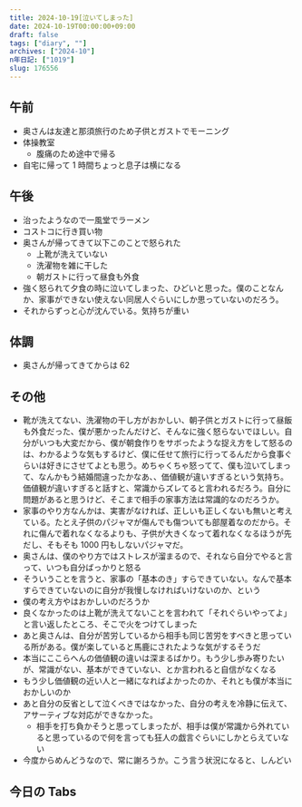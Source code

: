 ```yaml
---
title: 2024-10-19[泣いてしまった]
date: 2024-10-19T00:00:00+09:00
draft: false
tags: ["diary", ""]
archives: ["2024-10"]
n年日記: ["1019"]
slug: 176556
---
```


## 午前

- 奥さんは友達と那須旅行のため子供とガストでモーニング
- 体操教室
  - 腹痛のため途中で帰る
- 自宅に帰って 1 時間ちょっと息子は横になる

## 午後

- 治ったようなので一風堂でラーメン
- コストコに行き買い物
- 奥さんが帰ってきて以下このことで怒られた
  - 上靴が洗えていない
  - 洗濯物を雑に干した
  - 朝ガストに行って昼食も外食
- 強く怒られて夕食の時に泣いてしまった、ひどいと思った。僕のことなんか、家事ができない使えない同居人ぐらいにしか思っていないのだろう。
- それからずっと心が沈んでいる。気持ちが重い

## 体調

- 奥さんが帰ってきてからは 62

## その他

- 靴が洗えてない、洗濯物の干し方がおかしい、朝子供とガストに行って昼飯も外食だった、僕が悪かったんだけど、そんなに強く怒らないでほしい。自分がいつも大変だから、僕が朝食作りをサボったような捉え方をして怒るのは、わかるような気もするけど、僕に任せて旅行に行ってるんだから食事ぐらいは好きにさせてよとも思う。めちゃくちゃ怒ってて、僕も泣いてしまって、なんかもう結婚間違ったかなあ、、価値観が違いすぎるという気持ち。 価値観が違いすぎると話すと、常識からズレてると言われるだろう。自分に問題があると思うけど、そこまで相手の家事方法は常識的なのだろうか。
- 家事のやり方なんかは、実害がなければ、正しいも正しくないも無いと考えている。たとえ子供のパジャマが傷んでも傷ついても部屋着なのだから。それに傷んで着れなくなるよりも、子供が大きくなって着れなくなるほうが先だし、そもそも 1000 円もしないパジャマだ。
- 奥さんは、僕のやり方ではストレスが溜まるので、それなら自分でやると言って、いつも自分ばっかりと怒る
- そういうことを言うと、家事の「基本のき」すらできていない。なんで基本すらできていないのに自分が我慢しなければいけないのか、という
- 僕の考え方やはおかしいのだろうか
- 良くなかったのは上靴が洗えてないことを言われて「それぐらいやってよ」と言い返したところ、そこで火をつけてしまった
- あと奥さんは、自分が苦労しているから相手も同じ苦労をすべきと思っている所がある。僕が楽していると馬鹿にされたような気がするそうだ
- 本当にここらへんの価値観の違いは深まるばかり。もう少し歩み寄りたいが、常識がない、基本ができていない、とか言われると自信がなくなる
- もう少し価値観の近い人と一緒になればよかったのか、それとも僕が本当におかしいのか
- あと自分の反省として泣くべきではなかった、自分の考えを冷静に伝えて、アサーティブな対応ができなかった。
  - 相手を打ち負かそうと思ってしまったが、相手は僕が常識から外れていると思っているので何を言っても狂人の戯言ぐらいにしかとらえていない
- 今度からめんどうなので、常に謝ろうか。こう言う状況になると、しんどい

## 今日の Tabs
